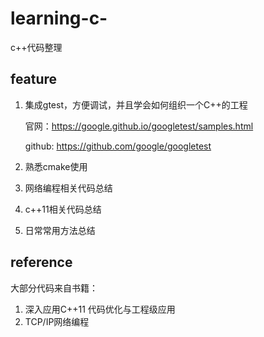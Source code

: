 # learning-c-
c++代码整理
## feature
1. 集成gtest，方便调试，并且学会如何组织一个C++的工程
   
   官网：https://google.github.io/googletest/samples.html
   
   github: https://github.com/google/googletest
2. 熟悉cmake使用
3. 网络编程相关代码总结
4. c++11相关代码总结
5. 日常常用方法总结

## reference
大部分代码来自书籍：
1. 深入应用C++11 代码优化与工程级应用
2. TCP/IP网络编程